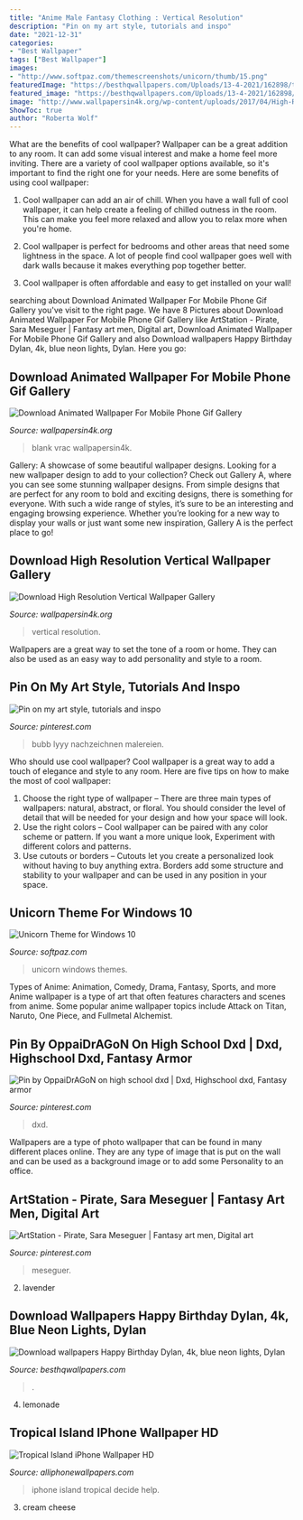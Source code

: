 ```yaml
---
title: "Anime Male Fantasy Clothing : Vertical Resolution"
description: "Pin on my art style, tutorials and inspo"
date: "2021-12-31"
categories:
- "Best Wallpaper"
tags: ["Best Wallpaper"]
images:
- "http://www.softpaz.com/themescreenshots/unicorn/thumb/15.png"
featuredImage: "https://besthqwallpapers.com/Uploads/13-4-2021/162898/thumb-happy-birthday-dylan-4k-blue-neon-lights-dylan-name-creative.jpg"
featured_image: "https://besthqwallpapers.com/Uploads/13-4-2021/162898/thumb-happy-birthday-dylan-4k-blue-neon-lights-dylan-name-creative.jpg"
image: "http://www.wallpapersin4k.org/wp-content/uploads/2017/04/High-Resolution-Vertical-Wallpaper-21.jpg"
ShowToc: true
author: "Roberta Wolf"
---
```



What are the benefits of cool wallpaper?
Wallpaper can be a great addition to any room. It can add some visual interest and make a home feel more inviting. There are a variety of cool wallpaper options available, so it's important to find the right one for your needs. Here are some benefits of using cool wallpaper: 
1. Cool wallpaper can add an air of chill. When you have a wall full of cool wallpaper, it can help create a feeling of chilled outness in the room. This can make you feel more relaxed and allow you to relax more when you're home. 

2. Cool wallpaper is perfect for bedrooms and other areas that need some lightness in the space. A lot of people find cool wallpaper goes well with dark walls because it makes everything pop together better. 

3. Cool wallpaper is often affordable and easy to get installed on your wall!

	

		
searching about Download Animated Wallpaper For Mobile Phone Gif Gallery you've visit to the right page. We have 8 Pictures about Download Animated Wallpaper For Mobile Phone Gif Gallery like ArtStation - Pirate, Sara Meseguer | Fantasy art men, Digital art, Download Animated Wallpaper For Mobile Phone Gif Gallery and also Download wallpapers Happy Birthday Dylan, 4k, blue neon lights, Dylan. Here you go:
		
    
## Download Animated Wallpaper For Mobile Phone Gif Gallery

<img loading=lazy src="https://assets.wallpapersin4k.org/uploads/2017/04/Animated-Wallpaper-For-Mobile-Phone-Gif-15.gif" onerror="this.onerror=null;this.src='https://tse4.mm.bing.net/th?id=OIP.j0Wq3Rbze62SCEfHCD_lRgHaLH&amp;pid=15.1';" alt="Download Animated Wallpaper For Mobile Phone Gif Gallery">

_Source: wallpapersin4k.org_

>blank vrac wallpapersin4k. 

	

Gallery: A showcase of some beautiful wallpaper designs.
Looking for a new wallpaper design to add to your collection? Check out Gallery A, where you can see some stunning wallpaper designs. From simple designs that are perfect for any room to bold and exciting designs, there is something for everyone. With such a wide range of styles, it’s sure to be an interesting and engaging browsing experience. Whether you’re looking for a new way to display your walls or just want some new inspiration, Gallery A is the perfect place to go!





	
	
    
## Download High Resolution Vertical Wallpaper Gallery

<img loading=lazy src="http://www.wallpapersin4k.org/wp-content/uploads/2017/04/High-Resolution-Vertical-Wallpaper-21.jpg" onerror="this.onerror=null;this.src='https://tse3.mm.bing.net/th?id=OIP.zFnHQ39fbcGkZyCApb7x7wHaNK&amp;pid=15.1';" alt="Download High Resolution Vertical Wallpaper Gallery">

_Source: wallpapersin4k.org_

>vertical resolution. 

	

Wallpapers are a great way to set the tone of a room or home. They can also be used as an easy way to add personality and style to a room.

    
## Pin On My Art Style, Tutorials And Inspo

<img loading=lazy src="https://i.pinimg.com/736x/0d/60/1d/0d601d3559f9c12c44b12f8c6a62db6c.jpg" onerror="this.onerror=null;this.src='https://tse4.mm.bing.net/th?id=OIP.1oj5A6o2Hy81ZhbQ4GxHlQHaNK&amp;pid=15.1';" alt="Pin on my art style, tutorials and inspo">

_Source: pinterest.com_

>bubb lyyy nachzeichnen malereien. 

	

Who should use cool wallpaper?
Cool wallpaper is a great way to add a touch of elegance and style to any room. Here are five tips on how to make the most of cool wallpaper: 
1) Choose the right type of wallpaper – There are three main types of wallpapers: natural, abstract, or floral. You should consider the level of detail that will be needed for your design and how your space will look. 
2) Use the right colors – Cool wallpaper can be paired with any color scheme or pattern. If you want a more unique look, Experiment with different colors and patterns. 
3) Use cutouts or borders – Cutouts let you create a personalized look without having to buy anything extra. Borders add some structure and stability to your wallpaper and can be used in any position in your space.

    
## Unicorn Theme For Windows 10

<img loading=lazy src="http://www.softpaz.com/themescreenshots/unicorn/thumb/15.png" onerror="this.onerror=null;this.src='https://tse3.mm.bing.net/th?id=OIP.DR5_cIjN4_kOniIiBiGGGAAAAA&amp;pid=15.1';" alt="Unicorn Theme for Windows 10">

_Source: softpaz.com_

>unicorn windows themes. 

	

Types of Anime: Animation, Comedy, Drama, Fantasy, Sports, and more
Anime wallpaper is a type of art that often features characters and scenes from anime. Some popular anime wallpaper topics include Attack on Titan, Naruto, One Piece, and Fullmetal Alchemist.

    
## Pin By OppaiDrAGoN On High School Dxd | Dxd, Highschool Dxd, Fantasy Armor

<img loading=lazy src="https://i.pinimg.com/736x/48/b1/0c/48b10ccabaebc4ae30534dcfa256a5be.jpg" onerror="this.onerror=null;this.src='https://tse2.mm.bing.net/th?id=OIP.RMdlulJyTnwuN2JtRi0ghwHaJ5&amp;pid=15.1';" alt="Pin by OppaiDrAGoN on high school dxd | Dxd, Highschool dxd, Fantasy armor">

_Source: pinterest.com_

>dxd. 

	



Wallpapers are a type of photo wallpaper that can be found in many different places online. They are any type of image that is put on the wall and can be used as a background image or to add some Personality to an office.

    
## ArtStation - Pirate, Sara Meseguer | Fantasy Art Men, Digital Art

<img loading=lazy src="https://i.pinimg.com/736x/7e/ee/aa/7eeeaa755bf99e5fb4ee1f38d316f790.jpg" onerror="this.onerror=null;this.src='https://tse3.mm.bing.net/th?id=OIP.6ZjJYAMbx7Ia6pgWvjmiGwHaL6&amp;pid=15.1';" alt="ArtStation - Pirate, Sara Meseguer | Fantasy art men, Digital art">

_Source: pinterest.com_

>meseguer. 

	

2. lavender 

    
## Download Wallpapers Happy Birthday Dylan, 4k, Blue Neon Lights, Dylan

<img loading=lazy src="https://besthqwallpapers.com/Uploads/13-4-2021/162898/thumb-happy-birthday-dylan-4k-blue-neon-lights-dylan-name-creative.jpg" onerror="this.onerror=null;this.src='https://tse2.mm.bing.net/th?id=OIP.Z4RAgp37ba4kkrpcQ-LuzAAAAA&amp;pid=15.1';" alt="Download wallpapers Happy Birthday Dylan, 4k, blue neon lights, Dylan">

_Source: besthqwallpapers.com_

>. 

	

4. lemonade 

    
## Tropical Island IPhone Wallpaper HD

<img loading=lazy src="http://www.alliphonewallpapers.com/images/wallpapers/1080x1920/7qpsa1fft.jpg" onerror="this.onerror=null;this.src='https://tse4.mm.bing.net/th?id=OIP.xGC-mPsHII4sNkk_dLcpUgHaNK&amp;pid=15.1';" alt="Tropical Island iPhone Wallpaper HD">

_Source: alliphonewallpapers.com_

>iphone island tropical decide help. 

	

3. cream cheese 

